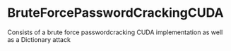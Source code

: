 # BruteForcePasswordCrackingCUDA
Consists of a brute force passwordcracking CUDA implementation as well as a Dictionary attack
